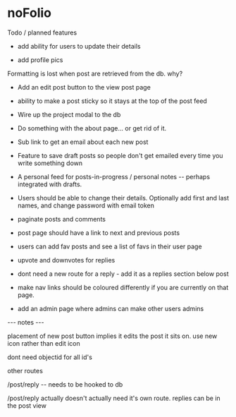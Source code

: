 # noFolio

Todo / planned features

* add ability for users to update their details

* add profile pics

Formatting is lost when post are retrieved from the db. why?

* Add an edit post button to the view post page

* ability to make a post sticky so it stays at the top of the post feed

* Wire up the project modal to the db

* Do something with the about page... or get rid of it.

* Sub link to get an email about each new post

* Feature to save draft posts so people don't get emailed every time you write something down

* A personal feed for posts-in-progress / personal notes -- perhaps integrated with drafts. 

* Users should be able to change their details. Optionally add first and last names, and change password with email token

* paginate posts and comments

* post page should have a link to next and previous posts

* users can add fav posts and see a list of favs in their user page

* upvote and downvotes for replies

* dont need a new route for a reply - add it as a replies section below post

* make nav links should be coloured differently if you are currently on that page.

* add an admin page where admins can make other users admins

 --- notes ---

placement of new post button implies it edits the post it sits on.
use new icon rather than edit icon

dont need objectid for all id's 

other routes

/post/reply -- needs to be hooked to db

/post/reply actually doesn't actually need it's own route. replies can be in the post view



